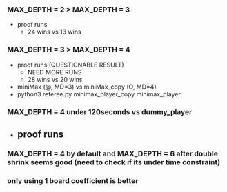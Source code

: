 

### MAX_DEPTH = 2 > MAX_DEPTH = 3
- proof runs
	- 24 wins vs 13 wins

### MAX_DEPTH = 3 > MAX_DEPTH = 4
- proof runs (QUESTIONABLE RESULT)
	- NEED MORE RUNS
	- 28 wins vs 20 wins
- miniMax (@, MD=3) vs miniMax_copy (O, MD=4)
- python3 referee.py minimax_player_copy minimax_player


### MAX_DEPTH = 4 under 120seconds vs dummy_player
- proof runs
	- 

### MAX_DEPTH = 4 by default and MAX_DEPTH = 6 after double shrink seems good (need to check if its under time constraint)

### only using 1 board coefficient is better

### 